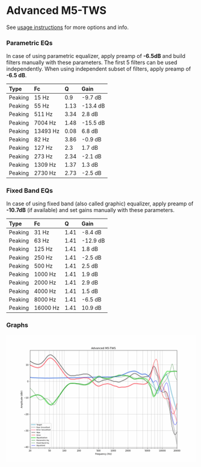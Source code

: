 # Advanced M5-TWS
See [usage instructions](https://github.com/jaakkopasanen/AutoEq#usage) for more options and info.

### Parametric EQs
In case of using parametric equalizer, apply preamp of **-6.5dB** and build filters manually
with these parameters. The first 5 filters can be used independently.
When using independent subset of filters, apply preamp of **-6.5 dB**.

| Type    | Fc       |    Q | Gain     |
|:--------|:---------|:-----|:---------|
| Peaking | 15 Hz    | 0.9  | -9.7 dB  |
| Peaking | 55 Hz    | 1.13 | -13.4 dB |
| Peaking | 511 Hz   | 3.34 | 2.8 dB   |
| Peaking | 7004 Hz  | 1.48 | -15.5 dB |
| Peaking | 13493 Hz | 0.08 | 6.8 dB   |
| Peaking | 82 Hz    | 3.86 | -0.9 dB  |
| Peaking | 127 Hz   | 2.3  | 1.7 dB   |
| Peaking | 273 Hz   | 2.34 | -2.1 dB  |
| Peaking | 1309 Hz  | 1.37 | 1.3 dB   |
| Peaking | 2730 Hz  | 2.73 | -2.5 dB  |

### Fixed Band EQs
In case of using fixed band (also called graphic) equalizer, apply preamp of **-10.7dB**
(if available) and set gains manually with these parameters.

| Type    | Fc       |    Q | Gain     |
|:--------|:---------|:-----|:---------|
| Peaking | 31 Hz    | 1.41 | -8.4 dB  |
| Peaking | 63 Hz    | 1.41 | -12.9 dB |
| Peaking | 125 Hz   | 1.41 | 1.8 dB   |
| Peaking | 250 Hz   | 1.41 | -2.5 dB  |
| Peaking | 500 Hz   | 1.41 | 2.5 dB   |
| Peaking | 1000 Hz  | 1.41 | 1.9 dB   |
| Peaking | 2000 Hz  | 1.41 | 2.9 dB   |
| Peaking | 4000 Hz  | 1.41 | 1.5 dB   |
| Peaking | 8000 Hz  | 1.41 | -6.5 dB  |
| Peaking | 16000 Hz | 1.41 | 10.9 dB  |

### Graphs
![](./Advanced%20M5-TWS.png)